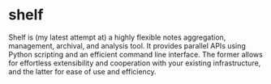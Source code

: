 # shelf

Shelf is (my latest attempt at) a highly flexible notes aggregation, management, archival, and analysis tool. It provides parallel APIs using Python scripting and an efficient command line interface. The former allows for effortless extensibility and cooperation with your existing infrastructure, and the latter for ease of use and efficiency.
